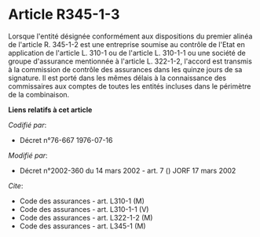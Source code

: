 # Article R345-1-3

Lorsque l'entité désignée conformément aux dispositions du premier alinéa de l'article R. 345-1-2 est une entreprise soumise
au contrôle de l'Etat en application de l'article L. 310-1 ou de l'article L. 310-1-1 ou une société de groupe d'assurance
mentionnée à l'article L. 322-1-2, l'accord est transmis à la commission de contrôle des assurances dans les quinze jours de
sa signature. Il est porté dans les mêmes délais à la connaissance des commissaires aux comptes de toutes les entités
incluses dans le périmètre de la combinaison.

**Liens relatifs à cet article**

_Codifié par_:

  - Décret n°76-667 1976-07-16

_Modifié par_:

  - Décret n°2002-360 du 14 mars 2002 - art. 7 () JORF 17 mars 2002

_Cite_:

  - Code des assurances - art. L310-1 (M)
  - Code des assurances - art. L310-1-1 (V)
  - Code des assurances - art. L322-1-2 (M)
  - Code des assurances - art. L345-1 (M)
